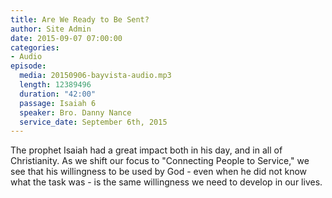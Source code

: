 ```yaml
---
title: Are We Ready to Be Sent?
author: Site Admin
date: 2015-09-07 07:00:00
categories:
- Audio
episode:
  media: 20150906-bayvista-audio.mp3
  length: 12389496
  duration: "42:00"
  passage: Isaiah 6
  speaker: Bro. Danny Nance
  service_date: September 6th, 2015
---
```

The prophet Isaiah had a great impact both in his day, and in all of Christianity. As we shift our focus to "Connecting People to Service," we see that his willingness to be used by God - even when he did not know what the task was - is the same willingness we need to develop in our lives.